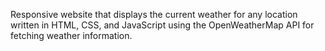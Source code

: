 Responsive website that displays the current weather for any location written in HTML, CSS, and JavaScript using the OpenWeatherMap API for fetching weather information. 

